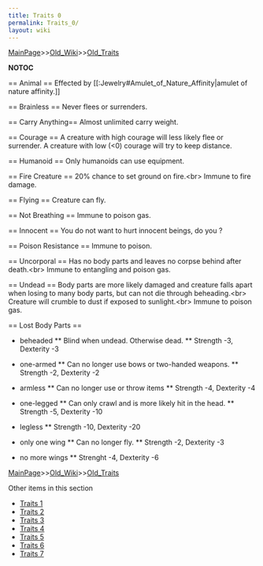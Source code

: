 ```yaml
---
title: Traits 0
permalink: Traits_0/
layout: wiki
---
```


[MainPage](/keeperrl_wiki/ "wikilink")>>[Old_Wiki](/keeperrl_wiki/Old_Wiki "wikilink")>>[Old_Traits](/keeperrl_wiki/Old_Traits "wikilink")

__NOTOC__

== Animal ==
Effected by [[:Jewelry#Amulet_of_Nature_Affinity|amulet of nature affinity.]]

== Brainless == 
Never flees or surrenders.

== Carry Anything==
Almost unlimited carry weight.

== Courage ==
A creature with high courage will less likely flee or surrender. A creature with low (&lt;0) courage will try to keep distance.

== Humanoid ==
Only humanoids can use equipment.

== Fire Creature ==
20% chance to set ground on fire.&lt;br&gt;
Immune to fire damage.

== Flying ==
Creature can fly.

== Not Breathing ==
Immune to poison gas.

== Innocent ==
You do not want to hurt innocent beings, do you ?

== Poison Resistance ==
Immune to poison.

== Uncorporal ==
Has no body parts and leaves no corpse behind after death.&lt;br&gt;
Immune to entangling and poison gas.

== Undead ==
Body parts are more likely damaged and creature falls apart when losing to many body parts, but can not die through beheading.&lt;br&gt;
Creature will crumble to dust if exposed to sunlight.&lt;br&gt;
Immune to poison gas.

== Lost Body Parts ==
* beheaded
** Blind when undead. Otherwise dead.
** Strength -3, Dexterity -3

* one-armed
** Can no longer use bows or two-handed weapons.
** Strength -2, Dexterity -2
* armless
** Can no longer use or throw items
** Strength -4, Dexterity -4

* one-legged
** Can only crawl and is more likely hit in the head.
** Strength -5, Dexterity -10
* legless
** Strength -10, Dexterity -20

* only one wing
** Can no longer fly.
** Strength -2, Dexterity -3
* no more wings
** Strenght -4, Dexterity -6

[MainPage](/keeperrl_wiki/ "wikilink")>>[Old_Wiki](/keeperrl_wiki/Old_Wiki "wikilink")>>[Old_Traits](/keeperrl_wiki/Old_Traits "wikilink")

Other items in this section
-    [Traits 1](/keeperrl_wiki/Traits_1 "wikilink")
-    [Traits 2](/keeperrl_wiki/Traits_2 "wikilink")
-    [Traits 3](/keeperrl_wiki/Traits_3 "wikilink")
-    [Traits 4](/keeperrl_wiki/Traits_4 "wikilink")
-    [Traits 5](/keeperrl_wiki/Traits_5 "wikilink")
-    [Traits 6](/keeperrl_wiki/Traits_6 "wikilink")
-    [Traits 7](/keeperrl_wiki/Traits_7 "wikilink")
